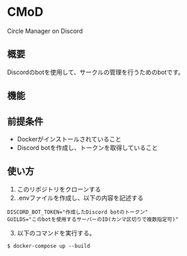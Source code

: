 # CMoD
Circle Manager on Discord

## 概要
Discordのbotを使用して、サークルの管理を行うためのbotです。

## 機能

## 前提条件
- Dockerがインストールされていること
- Discord botを作成し、トークンを取得していること

## 使い方
1. このリポジトリをクローンする
2. .envファイルを作成し、以下の内容を記述する
```
DISCORD_BOT_TOKEN="作成したDiscord botのトークン" 
GUILDS="このbotを使用するサーバーのID(カンマ区切りで複数指定可)" 
```
3. 以下のコマンドを実行する。
```
$ docker-compose up --build
```